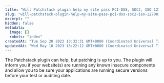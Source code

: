 ```yaml
---
title: "Will Patchstack plugin help my site pass PCI-DSS, SOC2, ISO 127001 or other security checks?"
slug: "will-patchstack-plugin-help-my-site-pass-pci-dss-soc2-iso-127001-or-other-security-checks"
excerpt: ""
hidden: false
metadata: 
  image: []
  robots: "index"
createdAt: "Tue Sep 20 2022 13:32:31 GMT+0000 (Coordinated Universal Time)"
updatedAt: "Wed May 10 2023 13:22:12 GMT+0000 (Coordinated Universal Time)"
---
```

The Patchstack plugin can help, but patching is up to you. The plugin will inform you if your website(s) are running any known insecure components and allow you to be sure your applications are running secure versions before your test or auditing date.
